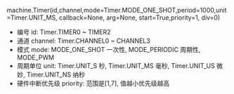 machine.Timer(id,channel,mode=Timer.MODE_ONE_SHOT,period=1000,unit=Timer.UNIT_MS, callback=None, arg=None, start=True,priority=1, div=0)

- 编号 id: Timer.TIMER0 ~ TIMER2
- 通道 channel: Timer.CHANNEL0 ~ CHANNEL3
- 模式 mode: MODE_ONE_SHOT 一次性, MODE_PERIODIC 周期性, MODE_PWM
- 周期单位 unit: Timer.UNIT_S 秒, Timer.UNIT_MS 毫秒, Timer.UNIT_US 微妙, Timer.UNIT_NS 纳秒
- 硬件中断优先级 priority: 范围是[1,7], 值越小优先级越高

